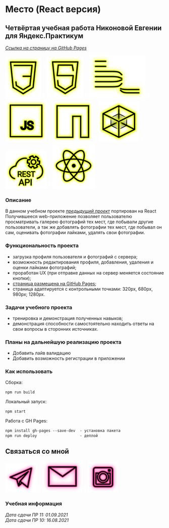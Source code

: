 # Место (React версия)
  
## Четвёртая учебная работа Никоновой Евгении для Яндекс.Практикум  
_[Ссылка на страницу на GitHub Pages](https://beagle-elgaeb.github.io/mesto-react/)_  
  
<p>
  <a href="https://developer.mozilla.org/ru/docs/Web/CSS"><img src="readme/icon-css3.svg" alt="CSS3"></a>  
  <img src="readme/icon-whitespace-5px.svg"/>
  <a href="https://developer.mozilla.org/ru/docs/Glossary/HTML5"><img src="readme/icon-html5.svg" alt="HTML5"></a>  
  <img src="readme/icon-whitespace-5px.svg"/>
  <a href="https://ru.bem.info/"><img src="readme/icon-bem.svg" alt="БЭМ"></a>
  <img src="readme/icon-whitespace-5px.svg"/>
  <a href="https://developer.mozilla.org/ru/docs/Web/JavaScript"><img src="readme/icon-js.svg" alt="JS"></a>
  <img src="readme/icon-whitespace-5px.svg"/>
  <a href="https://npmjs.com/"><img src="readme/icon-npm.svg" alt="NPM"></a>
  <img src="readme/icon-whitespace-5px.svg"/>
  <a href="https://webpack.js.org/"><img src="readme/icon-webpack.svg" alt="WebPack"></a>
  <img src="readme/icon-whitespace-5px.svg"/>
  <a href="https://ru.wikipedia.org/wiki/REST"><img src="readme/icon-api.svg" alt="REST API"></a>
  <img src="readme/icon-whitespace-5px.svg"/>
  <a href="https://ru.reactjs.org/"><img src="readme/icon-react.svg" alt="React"></a>
</p>
  
### Описание  
В данном учебном проекте _[предыдущий проект](https://github.com/beagle-elgaeb/mesto)_ портирован на React  
Получившееся web-приложение позволяет пользователю просматривать галерею фотографий тех мест, где побывали другие пользователи, а так же добавлять фотографии тех мест, где побывал он сам, оценивать фотографии лайками, удалять свои фотографии.  
  
### Функциональность проекта  
* загрузка профиля пользователя и фотографий с сервера;  
* возможность редактирования профиля, добавления, удаления и оценки лайками фотографий;    
* проработан UX (при отправке данных на сервер меняется состояние кнопки);  
* [страница размещена на GitHub Pages](https://beagle-elgaeb.github.io/mesto-react/);  
* страница адаптируется с контрольными точками: 320px, 680px, 980px; 1280px.  
  
### Задачи учебного проекта  
* тренировка и демонстрация полученных навыков;  
* демонстрация способности самостоятельно находить ответы на свои вопросы в сторонних источниках.  
  
### Планы на дальнейшую реализацию проекта  
* Добавить лайв валидацию  
* Добавить возможность регистрации в приложении  

### Как использовать
Сборка:  
<pre><code>npm run build</pre></code>  
Локальный запуск:  
<pre><code>npm start</pre></code>  
Работа с GH Pages:  
<pre><code>npm install gh-pages --save-dev  - установка пакета
npm run deploy                   - деплой</pre></code>  
  
## Связаться со мной  
<p>
  <a href="https://t.me/evgevgevge"><img src="readme/icon-tg.svg" alt="Telegram"></a>
    <img src="readme/icon-whitespace-5px.svg"/>
  <a href="mailto:beagle-elgaeb@ya.ru"><img src="readme/icon-mail.svg" alt="Mail"></a>
    <img src="readme/icon-whitespace-5px.svg"/>
  <a href="https://www.instagram.com/evg._.su/"><img src="readme/icon-inst.svg" alt="Instagram"></a>
</p>
  
### Учебная информация
_Дата сдачи ПР 11: 01.09.2021_  
_Дата сдачи ПР 10: 16.08.2021_  
